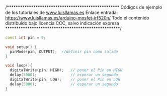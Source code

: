 /***************************************************
Códigos de ejemplo de los tutoriales de www.luisllamas.es
Enlace entrada: https://www.luisllamas.es/arduino-mosfet-irf520n/
Todo el contenido distribuido bajo licencia CCC, salvo indicación expresa
****************************************************/

```cpp
const int pin = 9;
 
void setup() {
  pinMode(pin, OUTPUT);  //definir pin como salida
}
 
void loop(){
  digitalWrite(pin, HIGH);   // poner el Pin en HIGH
  delay(5000);               // esperar un segundo
  digitalWrite(pin, LOW);    // poner el Pin en LOW
  delay(5000);               // esperar un segundo
}
```